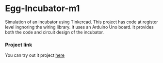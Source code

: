 # Egg-Incubator-m1
Simulation of an incubator using Tinkercad.
This project has code at register level ingnoring the wiring library.
It uses an Arduino Uno board.
It provides both the code and circuit design of the incubator.
### Project link
You can try out it project [here](https://www.tinkercad.com/things/9ptgheRyU7U)
